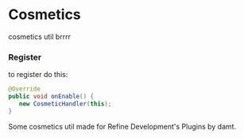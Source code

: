 # Cosmetics
cosmetics util brrrr

### Register

to register do this:

```java
@Override
public void onEnable() {
   new CosmeticHandler(this);
}

```

Some cosmetics util made for Refine Development's Plugins by damt.
